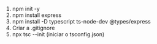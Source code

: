 1. npm init -y
2. npm install express
3. npm install -D typescript ts-node-dev @types/express
4. Criar a .gitignore
5. npx tsc --init (iniciar o tsconfig.json)